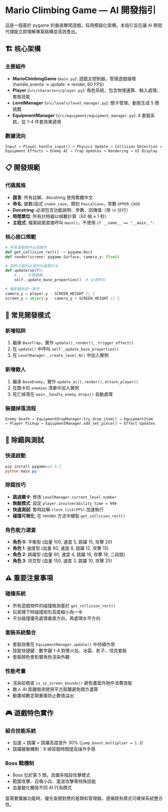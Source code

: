 # Mario Climbing Game — AI 開發指引

這是一個基於 pygame 的垂直攀爬遊戲，採用模組化架構。本指引旨在讓 AI 開發代理能立即理解專案結構並高效產出。

## 🏗️ 核心架構

### 主要組件

- **MarioClimbingGame** (`main.py`): 遊戲主控制器，管理遊戲循環 (handle_events → update → render, 60 FPS)
- **Player** (`src/characters/player.py`): 角色系統，包含物理運算、輸入處理、套裝技能
- **LevelManager** (`src/levels/level_manager.py`): 關卡管理，動態生成 5 關挑戰
- **EquipmentManager** (`src/equipment/equipment_manager.py`): 4 套裝系統，從 1-4 件套效果遞增

### 數據流向

```
Input → Player.handle_input() → Physics Update → Collision Detection →
Equipment Effects → Enemy AI → Trap Updates → Rendering → UI Display
```

## 📋 開發規範

### 代碼風格

- **語言**: 所有註解、docstring 使用繁體中文
- **命名**: 變數/函式 `snake_case`，類別 `PascalCase`，常數 `UPPER_CASE`
- **Docstring**: 必須包含功能說明、參數、回傳值（用 `\n` 分行）
- **時間單位**: 所有計時器以幀數計算（60 幀 ≈ 1 秒）
- **主程式**: 檔案結尾直接呼叫 `main()`，不使用 `if __name__ == "__main__":`

### 核心接口規範

```python
# 所有遊戲物件必須實作
def get_collision_rect() -> pygame.Rect
def render(screen: pygame.Surface, camera_y: float)

# 陷阱子類別必須呼叫基類方法
def update(self):
    # ... 子類邏輯 ...
    self._update_base_properties()  # 必須呼叫

# 攝影機系統一致性
camera_y = player.y - SCREEN_HEIGHT // 2
screen_y = object.y - camera_y + SCREEN_HEIGHT // 2
```

## 🎯 常見開發模式

### 新增陷阱

1. 繼承 `BaseTrap`，實作 `update()`, `render()`, `_trigger_effect()`
2. 在 `update()` 中呼叫 `self._update_base_properties()`
3. 在 `LevelManager._create_level_N()` 中加入實例

### 新增敵人

1. 繼承 `BaseEnemy`，實作 `update_ai()`, `render()`, `attack_player()`
2. 在關卡的 `enemies` 清單中加入實例
3. 死亡掉落在 `main._handle_enemy_drops()` 自動處理

### 裝備掉落流程

```
Enemy Death → EquipmentDropManager.try_drop_item() → EquipmentItem
→ Player Pickup → EquipmentManager.add_set_piece() → Effect Updates
```

## 🔧 除錯與測試

### 快速啟動

```powershell
pip install pygame==2.5.2
python main.py
```

### 除錯技巧

- **跳過關卡**: 修改 `LevelManager.current_level_number`
- **無敵模式**: 設定 `player.invulnerability_time = 999`
- **快速測試**: 暫時註解 `clock.tick(FPS)` 加速執行
- **碰撞可視化**: 在 render 方法中繪製 `get_collision_rect()`

### 角色能力速查

- **角色 0**: 平衡型 (血量 100, 速度 5, 跳躍 15, 攻擊 20)
- **角色 1**: 速度型 (血量 80, 速度 8, 跳躍 12, 攻擊 15)
- **角色 2**: 跳躍型 (血量 90, 速度 4, 跳躍 18, 攻擊 18, 二段跳)
- **角色 3**: 坦克型 (血量 150, 速度 3, 跳躍 10, 攻擊 25)

## ⚠️ 重要注意事項

### 碰撞系統

- 所有遊戲物件的碰撞檢測基於 `get_collision_rect()`
- 玩家蹲下時碰撞矩形高度縮小為一半
- 平台碰撞優先處理垂直方向，再處理水平方向

### 套裝系統整合

- 套裝效果在 `EquipmentManager.update()` 中持續作用
- 技能快捷鍵：數字鍵 1-4 對應火焰、冰霜、影子、坦克套裝
- 套裝顏色會影響角色渲染外觀

### 性能考量

- 渲染前檢查 `is_in_screen_bounds()` 避免畫面外物件浪費效能
- 敵人 AI 距離檢測使用平方距離避免開方運算
- 動畫幀數定期重置防止數值溢出

## 🎮 遊戲特色實作

### 組合技能系統

- 加速 + 跳躍 = 跳躍高度提升 30% (`jump_boost_multiplier = 1.3`)
- 跳躍緩衝機制：8 幀容錯時間提高操作手感

### Boss 戰機制

- Boss 位於第 5 關，具備多階段攻擊模式
- 範圍攻擊、召喚小兵、震波攻擊等特殊技能
- 血量變化觸發不同 AI 行為模式

當需要擴展功能時，優先查閱對應的基類和管理器，遵循既有模式可確保系統整合性。
